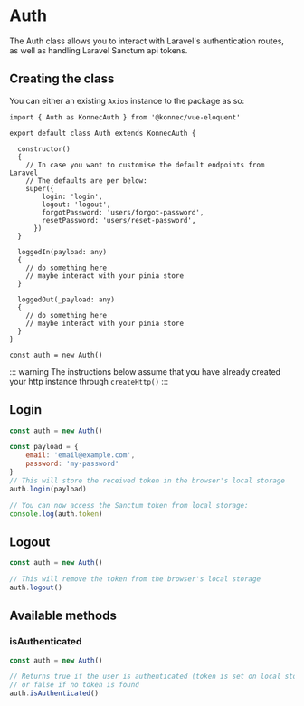 # Auth
The Auth class allows you to interact with Laravel's authentication routes, as well as handling 
Laravel Sanctum api tokens.


## Creating the class
You can either an existing `Axios` instance to the package as so:

```js{1,3,30}
import { Auth as KonnecAuth } from '@konnec/vue-eloquent'

export default class Auth extends KonnecAuth {

  constructor()
  {
    // In case you want to customise the default endpoints from Laravel
    // The defaults are per below:
    super({
        login: 'login',
        logout: 'logout',
        forgotPassword: 'users/forgot-password',
        resetPassword: 'users/reset-password',
      })
  }

  loggedIn(payload: any)
  {
    // do something here
    // maybe interact with your pinia store
  }

  loggedOut(_payload: any)
  {
    // do something here
    // maybe interact with your pinia store
  }
}

const auth = new Auth()
```

::: warning
The instructions below assume that you have already created your http instance through ``createHttp()``
:::

## Login
```js
const auth = new Auth()

const payload = {
    email: 'email@example.com',
    password: 'my-password'
}
// This will store the received token in the browser's local storage
auth.login(payload)

// You can now access the Sanctum token from local storage:
console.log(auth.token)
```

## Logout
```js
const auth = new Auth()

// This will remove the token from the browser's local storage
auth.logout()
```

## Available methods

### isAuthenticated
```ts
const auth = new Auth()

// Returns true if the user is authenticated (token is set on local storage),
// or false if no token is found
auth.isAuthenticated()
```
